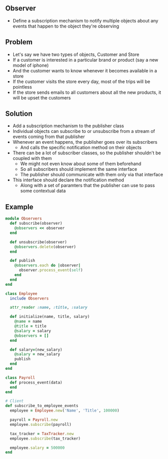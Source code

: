 ## Observer
- Define a subscription mechanism to notify multiple objects about any events that happen to the object they're observing

## Problem
- Let's say we have two types of objects, Customer and Store
- If a customer is interested in a particular brand or product (say a new model of iphone)
- And the customer wants to know whenever it becomes available in a store
- If the customer visits the store every day, most of the trips will be pointless
- If the store sends emails to all customers about all the new products, it will be upset the customers

## Solution
- Add a subscription mechanism to the publisher class
- Individual objects can subscribe to or unsubscribe from a stream of events coming from that publisher
- Whenever an event happens, the publisher goes over its subscribers
  - And calls the specific notification method on their objects
- There can be a lot of subscriber classes, so the publisher shouldn't be coupled with them
  - We might not even know about some of them beforehand
  - So all subscribers should implement the same interface
  - The publisher should communicate with them only via that interface
- This interface should declare the notification method
  - Along with a set of paramters that the publisher can use to pass some contextual data


## Example
```rb
module Observers
  def subscribe(observer)
    @observers << observer
  end

  def unsubscribe(observer)
    @observers.delete(observer)
  end

  def publish
    @observers.each do |observer|
      observer.process_event(self)
    end
  end
end

class Employee
  include Observers

  attr_reader :name, :title, :salary

  def initialize(name, title, salary)
    @name = name
    @title = title
    @salary = salary
    @observers = []
  end

  def salary=(new_salary)
    @salary = new_salary
    publish
  end
end

class Payroll
  def process_event(data)
  end
end

# Client
def subscribe_to_employee_events
  employee = Employee.new('Name', 'Title', 100000)

  payroll = Payroll.new
  employee.subscribe(payroll)

  tax_tracker = TaxTracker.new
  employee.subscribe(tax_tracker)

  employee.salary = 500000
end
```
